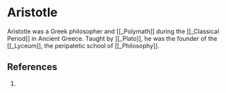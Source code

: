 # Aristotle

 Aristotle was a Greek philosopher and [[_Polymath]] during the [[_Classical Period]] in Ancient Greece. Taught by [[_Plato]], he was the founder of the [[_Lyceum]], the peripatetic school of [[_Philosophy]].

## References
1. 